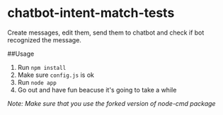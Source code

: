 # chatbot-intent-match-tests
Create messages, edit them, send them to chatbot and check if bot recognized the message.

##Usage

1. Run `npm install`
2. Make sure `config.js` is ok
3. Run `node app`
4. Go out and have fun beacuse it's going to take a while

_Note: Make sure that you use the forked version of node-cmd package_